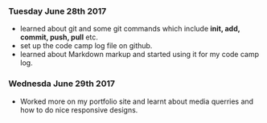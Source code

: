 ### Tuesday June 28th 2017
- learned about git and some git commands which include **init, add, commit, push, pull**  etc.
- set up the code camp log file on github.
- learned about Markdown markup and started using it for my code camp log.

### Wednesda June 29th 2017
- Worked more on my portfolio site and learnt about media querries and how to do nice responsive designs.